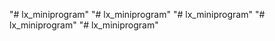 "# lx_miniprogram" 
"# lx_miniprogram" 
"# lx_miniprogram" 
"# lx_miniprogram" 
"# lx_miniprogram" 

